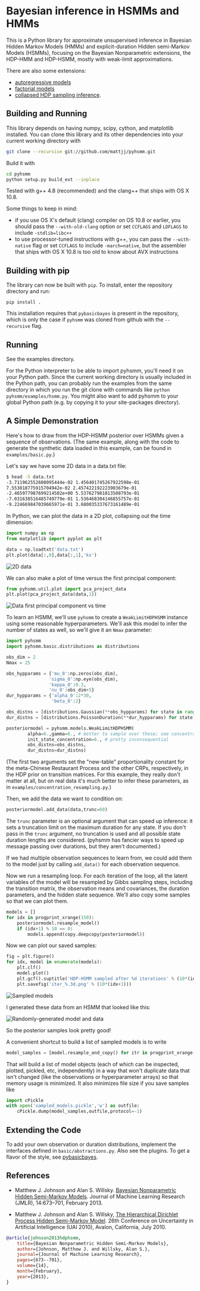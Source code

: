 # Bayesian inference in HSMMs and HMMs #
This is a Python library for approximate unsupervised inference in
Bayesian Hidden Markov Models (HMMs) and explicit-duration Hidden semi-Markov
Models (HSMMs), focusing on the Bayesian Nonparametric extensions, the HDP-HMM
and HDP-HSMM, mostly with weak-limit approximations.

There are also some extensions:

* [autoregressive models](https://github.com/mattjj/pyhsmm-autoregressive)
* [factorial models](https://github.com/mattjj/pyhsmm-factorial)
* [collapsed HDP sampling inference](https://github.com/mattjj/pyhsmm-collapsedinfinite).

## Building and Running ##
This library depends on having numpy, scipy, cython, and matplotlib installed.
You can clone this library and its other dependencies into your current working
directory with

```bash
git clone --recursive git://github.com/mattjj/pyhsmm.git
```

Build it with

```bash
cd pyhsmm
python setup.py build_ext --inplace
```

Tested with g++ 4.8 (recommended) and the clang++ that ships with OS X 10.8.

Some things to keep in mind:
* if you use OS X's default (clang) compiler on OS 10.8 or earlier, you should
  pass the `--with-old-clang` option or set `CCFLAGS` and `LDFLAGS` to include
`-stdlib=libc++`
* to use processor-tuned instructions with g++, you can pass the
  `--with-native` flag or set `CCFLAGS` to include `-march=native`, but the
  assembler that ships with OS X 10.8 is too old to know about AVX
  instructions


## Building with pip ##
 
The library can now be built with ``pip``. To install, enter the
repository directory and run:

```
pip install . 
```

This installation requires that ``pybasicbayes`` is present in the
repository, which is only the case if ``pyhsmm`` was cloned from
github with the ``--recursive`` flag.


## Running ##

See the examples directory.

For the Python interpreter to be able to import pyhsmm, you'll need it on your
Python path. Since the current working directory is usually included in the
Python path, you can probably run the examples from the same directory in which
you run the git clone with commands like `python pyhsmm/examples/hsmm.py`. You
might also want to add pyhsmm to your global Python path (e.g. by copying it to
your site-packages directory).

## A Simple Demonstration ##
Here's how to draw from the HDP-HSMM posterior over HSMMs given a sequence of
observations. (The same example, along with the code to generate the synthetic
data loaded in this example, can be found in `examples/basic.py`.)

Let's say we have some 2D data in a data.txt file:

```bash
$ head -5 data.txt
-3.711962552600095444e-02 1.456401745267922598e-01
7.553818775915704942e-02 2.457422192223903679e-01
-2.465977987699214502e+00 5.537627981813508793e-01
-7.031638516485749779e-01 1.536468304146855757e-01
-9.224669847039665971e-01 3.680035337673161489e-01
```

In Python, we can plot the data in a 2D plot, collapsing out the time dimension:

```python
import numpy as np
from matplotlib import pyplot as plt

data = np.loadtxt('data.txt')
plt.plot(data[:,0],data[:,1],'kx')
```

![2D data](http://www.mit.edu/~mattjj/github/pyhsmm/data.png)

We can also make a plot of time versus the first principal component:

```python
from pyhsmm.util.plot import pca_project_data
plt.plot(pca_project_data(data,1))
```

![Data first principal component vs time](http://www.mit.edu/~mattjj/github/pyhsmm/data_vs_time.png)

To learn an HSMM, we'll use `pyhsmm` to create a `WeakLimitHDPHSMM` instance
using some reasonable hyperparameters. We'll ask this model to infer the number
of states as well, so we'll give it an `Nmax` parameter:

```python
import pyhsmm
import pyhsmm.basic.distributions as distributions

obs_dim = 2
Nmax = 25

obs_hypparams = {'mu_0':np.zeros(obs_dim),
                'sigma_0':np.eye(obs_dim),
                'kappa_0':0.3,
                'nu_0':obs_dim+5}
dur_hypparams = {'alpha_0':2*30,
                 'beta_0':2}

obs_distns = [distributions.Gaussian(**obs_hypparams) for state in range(Nmax)]
dur_distns = [distributions.PoissonDuration(**dur_hypparams) for state in range(Nmax)]

posteriormodel = pyhsmm.models.WeakLimitHDPHSMM(
        alpha=6.,gamma=6., # better to sample over these; see concentration-resampling.py
        init_state_concentration=6., # pretty inconsequential
        obs_distns=obs_distns,
        dur_distns=dur_distns)
```

(The first two arguments set the "new-table" proportionality constant for the
meta-Chinese Restaurant Process and the other CRPs, respectively, in the HDP
prior on transition matrices. For this example, they really don't matter at
all, but on real data it's much better to infer these parameters, as in
`examples/concentration_resampling.py`.)

Then, we add the data we want to condition on:

```python
posteriormodel.add_data(data,trunc=60)
```

The `trunc` parameter is an optional argument that can speed up inference: it
sets a truncation limit on the maximum duration for any state. If you don't
pass in the `trunc` argument, no truncation is used and all possible state
duration lengths are considered. (pyhsmm has fancier ways to speed up message
passing over durations, but they aren't documented.)

If we had multiple observation sequences to learn from, we could add them to the
model just by calling `add_data()` for each observation sequence.

Now we run a resampling loop. For each iteration of the loop, all the latent
variables of the model will be resampled by Gibbs sampling steps, including the
transition matrix, the observation means and covariances, the duration
parameters, and the hidden state sequence. We'll also copy some samples so that
we can plot them.

```python
models = []
for idx in progprint_xrange(150):
    posteriormodel.resample_model()
    if (idx+1) % 10 == 0:
        models.append(copy.deepcopy(posteriormodel))
```

Now we can plot our saved samples:

```python
fig = plt.figure()
for idx, model in enumerate(models):
    plt.clf()
    model.plot()
    plt.gcf().suptitle('HDP-HSMM sampled after %d iterations' % (10*(idx+1)))
    plt.savefig('iter_%.3d.png' % (10*(idx+1)))
```

![Sampled models](http://www.mit.edu/~mattjj/github/pyhsmm/posterior_animation.gif)

I generated these data from an HSMM that looked like this:

![Randomly-generated model and data](http://www.mit.edu/~mattjj/github/pyhsmm/truth.png)

So the posterior samples look pretty good!

A convenient shortcut to build a list of sampled models is to write

```python
model_samples = [model.resample_and_copy() for itr in progprint_xrange(150)]
```

That will build a list of model objects (each of which can be inspected,
plotted, pickled, etc, independently) in a way that won't duplicate data that
isn't changed (like the observations or hyperparameter arrays) so that memory
usage is minimized. It also minimizes file size if you save samples like

```python
import cPickle
with open('sampled_models.pickle','w') as outfile:
    cPickle.dump(model_samples,outfile,protocol=-1)
```

## Extending the Code ##
To add your own observation or duration distributions, implement the interfaces
defined in `basic/abstractions.py`. Also see the plugins. To get a flavor of
the style, see [pybasicbayes](https://github.com/mattjj/pybasicbayes).

## References ##
* Matthew J. Johnson and Alan S. Willsky. [Bayesian Nonparametric Hidden
  Semi-Markov Models](http://www.jmlr.org/papers/volume14/johnson13a/johnson13a.pdf).
  Journal of Machine Learning Research (JMLR), 14:673–701, February 2013.

* Matthew J. Johnson and Alan S. Willsky, [The Hierarchical Dirichlet Process
  Hidden Semi-Markov Model](http://www.mit.edu/~mattjj/papers/uai2010.pdf). 26th
  Conference on Uncertainty in Artificial Intelligence (UAI 2010), Avalon,
  California, July 2010.

```bibtex
@article{johnson2013hdphsmm,
    title={Bayesian Nonparametric Hidden Semi-Markov Models},
    author={Johnson, Matthew J. and Willsky, Alan S.},
    journal={Journal of Machine Learning Research},
    pages={673--701},
    volume={14},
    month={February},
    year={2013},
}
```

